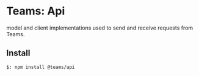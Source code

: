 # Teams: Api

model and client implementations used to send and receive requests from Teams.

## Install

```bash
$: npm install @teams/api
```
